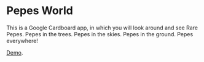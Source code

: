 # Pepes World
This is a Google Cardboard app, in which you will look around and see Rare Pepes.
Pepes in the trees.
Pepes in the skies.
Pepes in the ground.
Pepes everywhere!

[Demo](https://youtu.be/jAWSO-Yo_ko).